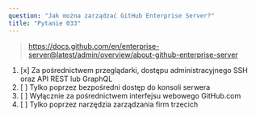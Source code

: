 ```yaml
---
question: "Jak można zarządzać GitHub Enterprise Server?"
title: "Pytanie 033"
---
```


> https://docs.github.com/en/enterprise-server@latest/admin/overview/about-github-enterprise-server
1. [x] Za pośrednictwem przeglądarki, dostępu administracyjnego SSH oraz API REST lub GraphQL
1. [ ] Tylko poprzez bezpośredni dostęp do konsoli serwera
1. [ ] Wyłącznie za pośrednictwem interfejsu webowego GitHub.com
1. [ ] Tylko poprzez narzędzia zarządzania firm trzecich
